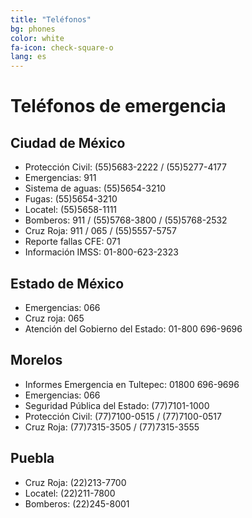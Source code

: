 ```yaml
---
title: "Teléfonos"
bg: phones
color: white
fa-icon: check-square-o
lang: es
---
```


# Teléfonos de emergencia

## Ciudad de México

* Protección Civil: (55)5683-2222 / (55)5277-4177
* Emergencias: 911
* Sistema de aguas: (55)5654-3210
* Fugas: (55)5654-3210
* Locatel: (55)5658-1111
* Bomberos: 911 / (55)5768-3800 / (55)5768-2532
* Cruz Roja: 911 / 065 / (55)5557-5757
* Reporte fallas CFE: 071
* Información IMSS: 01-800-623-2323

## Estado de México

* Emergencias: 066
* Cruz roja: 065
* Atención del Gobierno del Estado: 01-800 696-9696

## Morelos

* Informes Emergencia en Tultepec: 01800 696-9696
* Emergencias: 066
* Seguridad Pública del Estado: (77)7101-1000
* Protección Civil: (77)7100-0515 / (77)7100-0517
* Cruz Roja: (77)7315-3505 /  (77)7315-3555


## Puebla

* Cruz Roja: (22)213-7700
* Locatel: (22)211-7800
* Bomberos: (22)245-8001
